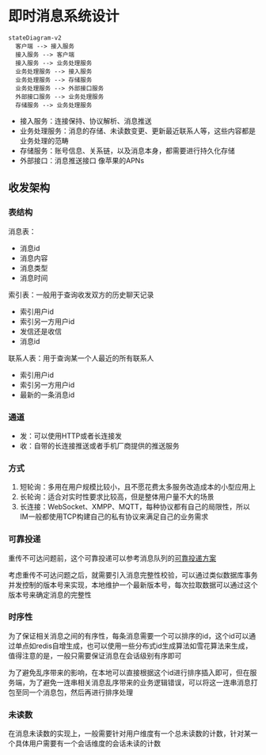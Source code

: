 # 即时消息系统设计

```mermaid
stateDiagram-v2
  客户端 --> 接入服务
  接入服务 --> 客户端
  接入服务 --> 业务处理服务
  业务处理服务 --> 接入服务
  业务处理服务 --> 存储服务
  业务处理服务 --> 外部接口服务
  外部接口服务 --> 业务处理服务
  存储服务 --> 业务处理服务
```

- 接入服务：连接保持、协议解析、消息推送
- 业务处理服务：消息的存储、未读数变更、更新最近联系人等，这些内容都是业务处理的范畴
- 存储服务：账号信息、关系链，以及消息本身，都需要进行持久化存储
- 外部接口：消息推送接口 像苹果的APNs

## 收发架构

### 表结构

消息表：

- 消息id
- 消息内容
- 消息类型
- 消息时间

索引表：一般用于查询收发双方的历史聊天记录

- 索引用户id
- 索引另一方用户id
- 发信还是收信
- 消息id

联系人表：用于查询某一个人最近的所有联系人

- 索引用户id
- 索引另一方用户id
- 最新的一条消息id

### 通道

- 发：可以使用HTTP或者长连接发
- 收：自带的长连接推送或者手机厂商提供的推送服务

### 方式

1. 短轮询：多用在用户规模比较小，且不愿花费太多服务改造成本的小型应用上
2. 长轮询：适合对实时性要求比较高，但是整体用户量不大的场景
3. 长连接：WebSocket、XMPP、MQTT，每种协议都有自己的局限性，所以IM一般都使用TCP构建自己的私有协议来满足自己的业务需求

### 可靠投递

重传不可达问题前，这个可靠投递可以参考消息队列的[可靠投递方案](/中间件/消息队列/消息队列.md#消息可靠投递方案)

考虑重传不可达问题之后，就需要引入消息完整性校验，可以通过类似数据库事务并发控制的版本号来实现，本地维护一个最新版本号，每次拉取数据可以通过这个版本号来确定消息的完整性

### 时序性

为了保证相关消息之间的有序性，每条消息需要一个可以排序的id，这个id可以通过单点如redis自增生成，也可以使用一些分布式id生成算法如雪花算法来生成，值得注意的是，一般只需要保证消息在会话级别有序即可

为了避免乱序带来的影响，在本地可以直接根据这个id进行排序插入即可，但在服务端，为了避免一连串相关消息乱序带来的业务逻辑错误，可以将这一连串消息打包至同一个消息包，然后再进行排序处理

### 未读数

在消息未读数的实现上，一般需要针对用户维度有一个总未读数的计数，针对某一个具体用户需要有一个会话维度的会话未读的计数
